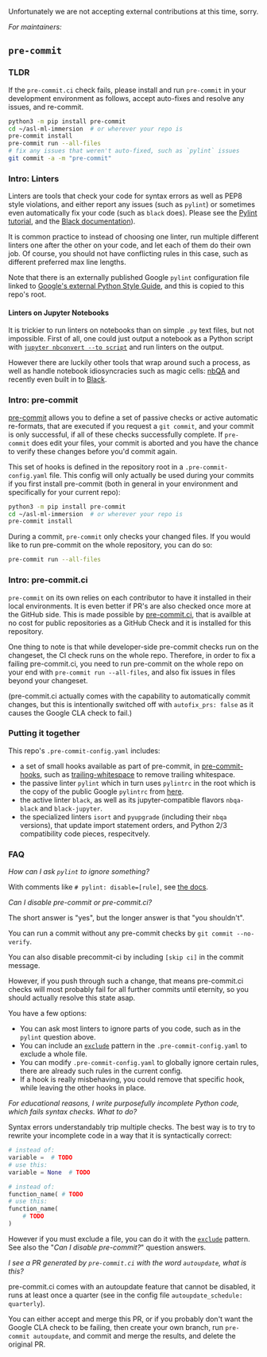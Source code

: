 Unfortunately we are not accepting external contributions at this time, sorry.

_For maintainers:_

## `pre-commit`

### TLDR

If the `pre-commit.ci` check fails, please install and run `pre-commit` in your development environment as follows, accept auto-fixes and resolve any issues, and re-commit.

```bash
python3 -m pip install pre-commit
cd ~/asl-ml-immersion  # or wherever your repo is
pre-commit install
pre-commit run --all-files
# fix any issues that weren't auto-fixed, such as `pylint` issues
git commit -a -m "pre-commit"
```

### Intro: Linters

Linters are tools that check your code for syntax errors as well as PEP8 style violations, and either report any issues (such as `pylint`) or sometimes even automatically fix your code (such as `black` does). Please see the [Pylint tutorial](https://pylint.pycqa.org/en/latest/tutorial.html), and the [Black documentation](https://black.readthedocs.io/en/stable/index.html)).

It is common practice to instead of choosing one linter, run multiple different linters one after the other on your code, and let each of them do their own job. Of course, you should not have conflicting rules in this case, such as different preferred max line lengths.

Note that there is an externally published Google `pylint` configuration file linked to [Google's external Python Style Guide](https://google.github.io/styleguide/pyguide.html#21-lint), and this is copied to this repo's root.

#### Linters on Jupyter Notebooks

It is trickier to run linters on notebooks than on simple `.py` text files, but not impossible. First of all, one could just output a notebook as a Python script with [`jupyter nbconvert --to script`](https://nbconvert.readthedocs.io/en/latest/usage.html) and run linters on the output.

However there are luckily other tools that wrap around such a process, as well as handle notebook idiosyncracies such as magic cells: [nbQA](https://nbqa.readthedocs.io/en/latest/index.html) and recently even built in to [Black](https://black.readthedocs.io/en/stable/change_log.html?highlight=jupyter#id5).

### Intro: pre-commit

[pre-commit](https://pre-commit.com/) allows you to define a set of passive checks or active automatic re-formats, that are executed if you request a `git commit`, and your commit is only successful, if all of these checks successfully complete. If `pre-commit` does edit your files, your commit is aborted and you have the chance to verify these changes before you'd commit again.

This set of hooks is defined in the repository root in a `.pre-commit-config.yaml` file. This config will only actually be used during your commits if you first install pre-commit (both in general in your environment and specifically for your current repo):

```bash
python3 -m pip install pre-commit
cd ~/asl-ml-immersion  # or wherever your repo is
pre-commit install
```

During a commit, `pre-commit` only checks your changed files. If you would like to run pre-commit on the whole repository, you can do so:

```bash
pre-commit run --all-files
```

### Intro: pre-commit.ci

`pre-commit` on its own relies on each contributor to have it installed in their local environments. It is even better if PR's are also checked once more at the GitHub side. This is made possible by [pre-commit.ci](https://pre-commit.ci/), that is availble at no cost for public repositories as a GitHub Check and it is installed for this repository.

One thing to note is that while developer-side pre-commit checks run on the changeset, the CI check runs on the whole repo. Therefore, in order to fix a failing pre-commit.ci, you need to run pre-commit on the whole repo on your end with `pre-commit run --all-files`, and also fix issues in files beyond your changeset.

(pre-commit.ci actually comes with the capability to automatically commit changes, but this is intentionally switched off with `autofix_prs: false` as it causes the Google CLA check to fail.)

### Putting it together

This repo's `.pre-commit-config.yaml` includes:
- a set of small hooks available as part of pre-commit, in [pre-commit-hooks](https://github.com/pre-commit/pre-commit-hooks/tree/master/pre_commit_hooks), such as [trailing-whitespace](https://github.com/pre-commit/pre-commit-hooks#trailing-whitespace) to remove trailing whitespace.
- the passive linter `pylint` which in turn uses `pylintrc` in the root which is the copy of the public Google `pylintrc` from [here](https://google.github.io/styleguide/pyguide.html#21-lint).
- the active linter `black`, as well as its jupyter-compatible flavors `nbqa-black` and `black-jupyter`.
- the specialized linters `isort` and `pyupgrade` (including their `nbqa` versions), that update import statement orders, and Python 2/3 compatibility code pieces, respecitvely.

### FAQ

_How can I ask `pylint` to ignore something?_

With comments like `# pylint: disable=[rule]`, see [the docs](https://pylint.pycqa.org/en/latest/user_guide/message-control.html).

_Can I disable pre-commit or pre-commit.ci?_

The short answer is "yes", but the longer answer is that "you shouldn't".

You can run a commit without any pre-commit checks by `git commit --no-verify`.

You can also disable precommit-ci by including `[skip ci]` in the commit message.

However, if you push through such a change, that means pre-commit.ci checks will most probably fail for all further commits until eternity, so you should actually resolve this state asap.

You have a few options:
- You can ask most linters to ignore parts of you code, such as in the `pylint` question above.
- You can include an [`exclude`](https://pre-commit.com/#top_level-exclude) pattern in the `.pre-commit-config.yaml` to exclude a whole file.
- You can modify `.pre-commit-config.yaml` to globally ignore certain rules, there are already such rules in the current config.
- If a hook is really misbehaving, you could remove that specific hook, while leaving the other hooks in place.

_For educational reasons, I write purposefully incomplete Python code, which fails syntax checks. What to do?_

Syntax errors understandably trip multiple checks. The best way is to try to rewrite your incomplete code in a way that it is syntactically correct:

```python
# instead of:
variable =  # TODO
# use this:
variable = None  # TODO

# instead of:
function_name( # TODO
# use this:
function_name(
    # TODO
)
```

However if you must exclude a file, you can do it with the [`exclude`](https://pre-commit.com/#top_level-exclude) pattern. See also the "_Can I disable pre-commit?_" question answers.

_I see a PR generated by `pre-commit.ci` with the word `autoupdate`, what is this?_

pre-commit.ci comes with an autoupdate feature that cannot be disabled, it runs at least once a quarter (see in the config file `autoupdate_schedule: quarterly`).

You can either accept and merge this PR, or if you probably don't want the Google CLA check to be failing, then create your own branch, run `pre-commit autoupdate`, and commit and merge the results, and delete the original PR.

